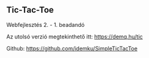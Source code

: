 Tic-Tac-Toe
-----------
Webfejlesztés 2. - 1. beadandó

Az utolsó verzió megtekinthető itt: https://demq.hu/tic

Github: https://github.com/idemku/SimpleTicTacToe
